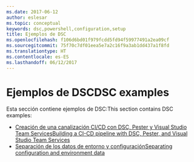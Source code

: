 ```yaml
---
ms.date: 2017-06-12
author: eslesar
ms.topic: conceptual
keywords: dsc,powershell,configuration,setup
title: Ejemplos de DSC
ms.openlocfilehash: f106d6bd01f979fcdd5fd94f59977491a2ea09cf
ms.sourcegitcommit: 75f70c7df01eea5e7a2c16f9a3ab1dd437a1f8fd
ms.translationtype: HT
ms.contentlocale: es-ES
ms.lasthandoff: 06/12/2017
---
```

# <a name="dsc-examples"></a><span data-ttu-id="e50c4-103">Ejemplos de DSC</span><span class="sxs-lookup"><span data-stu-id="e50c4-103">DSC examples</span></span>

<span data-ttu-id="e50c4-104">Esta sección contiene ejemplos de DSC:</span><span class="sxs-lookup"><span data-stu-id="e50c4-104">This section contains DSC examples:</span></span>

- [<span data-ttu-id="e50c4-105">Creación de una canalización CI/CD con DSC, Pester y Visual Studio Team Services</span><span class="sxs-lookup"><span data-stu-id="e50c4-105">Building a CI-CD pipeline with DSC, Pester, and Visual Studio Team Services</span></span>](dscCiCd.md)
- [<span data-ttu-id="e50c4-106">Separación de los datos de entorno y configuración</span><span class="sxs-lookup"><span data-stu-id="e50c4-106">Separating configuration and environment data</span></span>](separatingEnvData.md)

